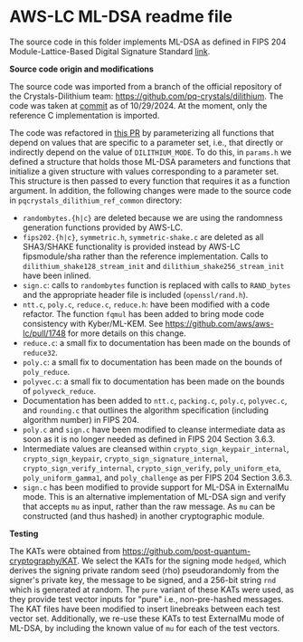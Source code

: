 # AWS-LC ML-DSA readme file

The source code in this folder implements ML-DSA as defined in FIPS 204 Module-Lattice-Based Digital Signature Standard [link](https://csrc.nist.gov/pubs/fips/204/final).

**Source code origin and modifications** 

The source code was imported from a branch of the official repository of the Crystals-Dilithium team: https://github.com/pq-crystals/dilithium. The code was taken at [commit](https://github.com/pq-crystals/dilithium/commit/444cdcc84eb36b66fe27b3a2529ee48f6d8150c2) as of 10/29/2024. At the moment, only the reference C implementation is imported.

The code was refactored in [this PR](https://github.com/aws/aws-lc/pull/1910) by parameterizing all functions that depend on values that are specific to a parameter set, i.e., that directly or indirectly depend on the value of `DILITHIUM_MODE`. To do this, in `params.h` we defined a structure that holds those ML-DSA parameters and functions
that initialize a given structure with values corresponding to a parameter set. This structure is then passed to every function that requires it as a function argument. In addition, the following changes were made to the source code in `pqcrystals_dilithium_ref_common` directory:

- `randombytes.{h|c}` are deleted because we are using the randomness generation functions provided by AWS-LC.
- `fips202.{h|c}`, `symmetric.h`, `symmetric-shake.c` are deleted as all SHA3/SHAKE functionality is provided instead by AWS-LC fipsmodule/sha rather than the reference implementation. Calls to `dilithium_shake128_stream_init` and `dilithium_shake256_stream_init` have been inlined.
- `sign.c`: calls to `randombytes` function is replaced with calls to `RAND_bytes` and the appropriate header file is included (`openssl/rand.h`).
- `ntt.c`, `poly.c`, `reduce.c`, `reduce.h`: have been modified with a code refactor. The function `fqmul` has been added to bring mode code consistency with Kyber/ML-KEM. See https://github.com/aws/aws-lc/pull/1748 for more details on this change.
- `reduce.c`: a small fix to documentation has been made on the bounds of `reduce32`.
- `poly.c`: a small fix to documentation has been made on the bounds of `poly_reduce`.
- `polyvec.c`: a small fix to documentation has been made on the bounds of `polyveck_reduce`.
- Documentation has been added to `ntt.c`, `packing.c`, `poly.c`, `polyvec.c`, and `rounding.c` that outlines the algorithm specification (including algorithm number) in FIPS 204.
- `poly.c` and `sign.c` have been modified to cleanse intermediate data as soon as it is no longer needed as defined in FIPS 204 Section 3.6.3.
- Intermediate values are cleansed within `crypto_sign_keypair_internal`, `crypto_sign_keypair`, `crypto_sign_signature_internal`, `crypto_sign_verify_internal`, `crypto_sign_verify`, `poly_uniform_eta`, `poly_uniform_gamma1`, and `poly_challenge` as per FIPS 204 Section 3.6.3.
- `sign.c` has been modified to provide support for ML-DSA in ExternalMu mode. This is an alternative implementation of ML-DSA sign and verify that accepts `mu` as input, rather than the raw message. As `mu` can be constructed (and thus hashed) in another cryptographic module. 

**Testing** 

The KATs were obtained from https://github.com/post-quantum-cryptography/KAT. We select the KATs for the signing mode `hedged`, which derives the signing private random seed (rho) pseudorandomly from the signer's private key, the message to be signed, and a 256-bit string `rnd` which is generated at random. The `pure` variant of these KATs were used, as they provide test vector inputs for "pure" i.e., non-pre-hashed messages. The KAT files have been modified to insert linebreaks between each test vector set. 
Additionally, we re-use these KATs to test ExternalMu mode of ML-DSA, by including the known value of `mu` for each of the test vectors.
